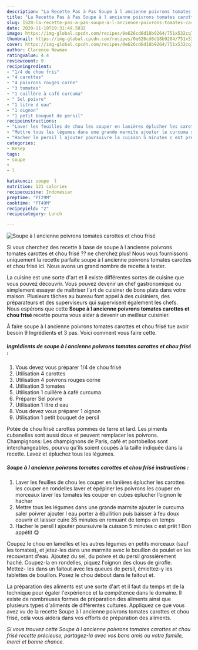 ```yaml
---
description: "La Recette Pas à Pas Soupe à l ancienne poivrons tomates carottes et chou frisé"
title: "La Recette Pas à Pas Soupe à l ancienne poivrons tomates carottes et chou frisé"
slug: 1528-la-recette-pas-a-pas-soupe-a-l-ancienne-poivrons-tomates-carottes-et-chou-frise
date: 2020-11-10T19:31:49.583Z
image: https://img-global.cpcdn.com/recipes/0e626cd6d18b9264/751x532cq70/soupe-a-l-ancienne-poivrons-tomates-carottes-et-chou-frise-photo-principale-de-la-recette.jpg
thumbnail: https://img-global.cpcdn.com/recipes/0e626cd6d18b9264/751x532cq70/soupe-a-l-ancienne-poivrons-tomates-carottes-et-chou-frise-photo-principale-de-la-recette.jpg
cover: https://img-global.cpcdn.com/recipes/0e626cd6d18b9264/751x532cq70/soupe-a-l-ancienne-poivrons-tomates-carottes-et-chou-frise-photo-principale-de-la-recette.jpg
author: Clarence Newman
ratingvalue: 4.4
reviewcount: 9
recipeingredient:
- "1/4 de chou fris"
- "4 carottes"
- "4 poivrons rouges corne"
- "3 tomates"
- "1 cuillère à café curcuma"
- " Sel poivre"
- "1 litre d eau"
- "1 oignon"
- "1 petit bouquet de persil"
recipeinstructions:
- "Laver les feuilles de chou les couper en lanières éplucher les carottes les couper en rondelles laver et épépiner les poivrons les couper en morceaux laver les tomates les couper en cubes éplucher l’oignon le hacher"
- "Mettre tous les légumes dans une grande marmite ajouter le curcuma saler poivrer ajouter l eau porter à ébullition puis baisser à feu doux couvrir et laisser cuire 35 minutes en remuant de temps en temps"
- "Hacher le persil l ajouter poursuivre la cuisson 5 minutes c est prêt ! Bon appétit 😋"
categories:
- Resep
tags:
- soupe
- 
- l

katakunci: soupe  l 
nutrition: 121 calories
recipecuisine: Indonesian
preptime: "PT29M"
cooktime: "PT49M"
recipeyield: "2"
recipecategory: Lunch

---
```



![Soupe à l ancienne poivrons tomates carottes et chou frisé](https://img-global.cpcdn.com/recipes/0e626cd6d18b9264/751x532cq70/soupe-a-l-ancienne-poivrons-tomates-carottes-et-chou-frise-photo-principale-de-la-recette.jpg)

Si vous cherchez des recette à base de soupe à l ancienne poivrons tomates carottes et chou frisé ?? ne cherchez plus! Nous vous fournissons uniquement la recette parfaite soupe à l ancienne poivrons tomates carottes et chou frisé ici. Nous avons un grand nombre de recette à tester.

La cuisine est une sorte d'art et il existe différentes sortes de cuisine que vous pouvez découvrir. Vous pouvez devenir un chef gastronomique ou simplement essayer de maîtriser l'art de cuisiner de bons plats dans votre maison. Plusieurs tâches au bureau font appel à des cuisiniers, des préparateurs et des superviseurs qui supervisent également les chefs. Nous espérons que cette <strong> Soupe à l ancienne poivrons tomates carottes et chou frisé </strong> recette pourra vous aider à devenir un meilleur cuisinier.

<!--inarticleads1-->

À faire soupe à l ancienne poivrons tomates carottes et chou frisé tue avoir besoin 9 Ingrédients et 3 pas. Voici comment vous faire cette.

##### Ingrédients de soupe à l ancienne poivrons tomates carottes et chou frisé :

1. Vous devez vous préparer 1/4 de chou frisé
1. Utilisation 4 carottes
1. Utilisation 4 poivrons rouges corne
1. Utilisation 3 tomates
1. Utilisation 1 cuillère à café curcuma
1. Préparer  Sel poivre
1. Utilisation 1 litre d eau
1. Vous devez vous préparer 1 oignon
1. Utilisation 1 petit bouquet de persil


Potée de chou frisé carottes pommes de terre et lard. Les piments cubanelles sont aussi doux et peuvent remplacer les poivrons. Champignons: Les champignons de Paris, café et portobellos sont interchangeables, pourvu qu&#39;ils soient coupés à la taille indiquée dans la recette. Lavez et épluchez tous les légumes. 

<!--inarticleads2-->

##### Soupe à l ancienne poivrons tomates carottes et chou frisé instructions :

1. Laver les feuilles de chou les couper en lanières éplucher les carottes les couper en rondelles laver et épépiner les poivrons les couper en morceaux laver les tomates les couper en cubes éplucher l’oignon le hacher
1. Mettre tous les légumes dans une grande marmite ajouter le curcuma saler poivrer ajouter l eau porter à ébullition puis baisser à feu doux couvrir et laisser cuire 35 minutes en remuant de temps en temps
1. Hacher le persil l ajouter poursuivre la cuisson 5 minutes c est prêt ! Bon appétit 😋


Coupez le chou en lamelles et les autres légumes en petits morceaux (sauf les tomates), et jetez-les dans une marmite avec le bouillon de poulet en les recouvrant d&#39;eau. Ajoutez du sel, du poivre et du persil grossièrement haché. Coupez-la en rondelles, piquez l&#39;oignon des clous de girofle. Mettez- les dans un faitout avec les queues de persil, émiettez-y les tablettes de bouillon. Posez le chou debout dans le faitout et. 

<!--inarticleads1-->

<p>
La préparation des aliments est une sorte d'art et il faut du temps et de la technique pour égaler l'expérience et la compétence dans le domaine. Il existe de nombreuses formes de préparation des aliments ainsi que plusieurs types d'aliments de différentes cultures. Appliquez ce que vous avez vu de la recette Soupe à l ancienne poivrons tomates carottes et chou frisé, cela vous aidera dans vos efforts de préparation des aliments.
</p>

<p>
<i>Si vous trouvez cette Soupe à l ancienne poivrons tomates carottes et chou frisé recette précieuse, partagez-la avec vos bons amis ou votre famille, merci et bonne chance.</i>
</p>
